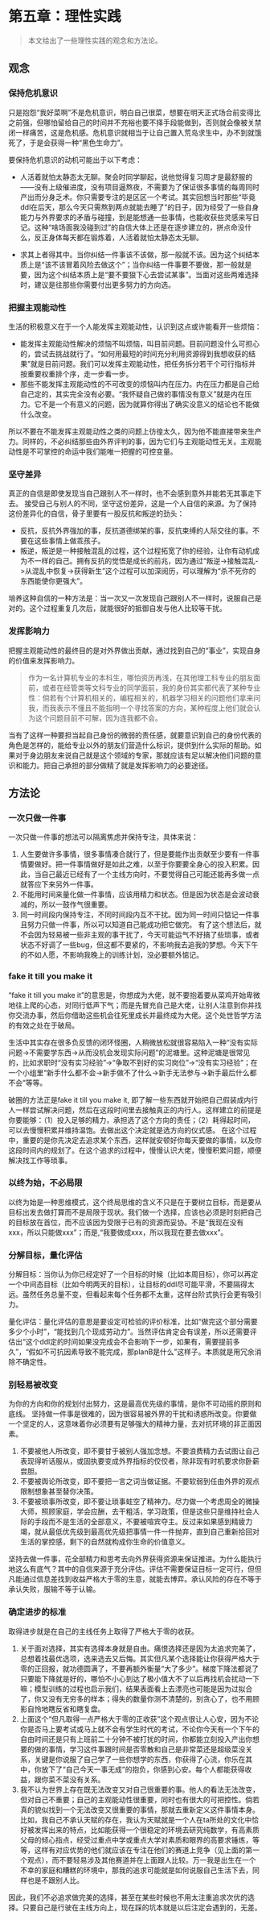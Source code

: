 # 第五章：理性实践

> 本文给出了一些理性实践的观念和方法论。

## 观念


### 保持危机意识
只是抱怨“我好菜啊”不是危机意识，明白自己很菜，想要在明天正式场合前变得比之前强，但哪怕留给自己的时间并不充裕也要不择手段能做到，否则就会像被关禁闭一样痛苦，这是危机感。危机意识就相当于让自己置入荒岛求生中，办不到就饿死了，于是会获得一种“黑色生命力”。

要保持危机意识的动机可能出于以下考虑：
- 人活着就怕太静态太无聊。聚会时同学聊起，说他觉得复习周才是最舒服的——没有上级催进度，没有项目逼熬夜，不需要为了保证很多事情的每周同时产出而分身乏术。你只需要专注的是区区一个考试。其实回想当时那些“毕竟ddl在后天，那么今天只需熬到两点就能去睡了”的日子，因为经受了一些自身能力与外界要求的矛盾与碰撞，到是能想通一些事情，也能收获些灵感来写日记。这种“啥场面我没碰到过”的自信大体上还是在逐步建立的，拼点命没什么，反正身体每天都在锻炼着，人活着就怕太静态太无聊。

- 求其上者得其中。当你纠结一件事该不该做，那一般就不该。因为这个纠结本质上是“该不该冒着风险去做这个”；当你纠结一件事要不要做，那一般就是要，因为这个纠结本质上是“要不要狠下心去尝试某事”。当面对这些两难选择时，建议是往那些你需要付出更多努力的方向选。

### 把握主观能动性
生活的积极意义在于一个人能发挥主观能动性，认识到这点或许能看开一些烦恼：
- 能发挥主观能动性解决的烦恼不叫烦恼，叫目前问题。目前问题没什么可担心的，尝试去挑战就行了。“如何用最短的时间充分利用资源得到我想收获的结果”就是目前问题。我们可以发挥主观能动性，把任务拆分若干个可行指标并按重要权重排个序，走一步看一步。
- 那些不能发挥主观能动性的不可改变的烦恼叫内在压力。内在压力都是自己给自己定的，其实完全没有必要。“我怀疑自己做的事情没有意义”就是内在压力。它不是一个有意义的问题，因为就算你得出了确实没意义的结论也不能做什么改变。

所以不要在不能发挥主观能动性之类的问题上彷徨太久，因为他不能直接带来生产力。同样的，不必纠结那些由外界评判的事，因为它们与主观能动性无关。主观能动性是不可掌控的命运中我们能唯一把握的可控变量。

### 坚守差异
真正的自信是即使发现当自己跟别人不一样时，也不会感到意外并能若无其事走下去。
接受自己与别人的不同，坚守这份差异，这是一个人自信的来源。为了保持这份差异化的自信，骨子里要有一股反抗和叛逆的劲头：
- 反抗，反抗外界强加的事，反抗道德绑架的事，反抗束缚的人际交往的事。不要在这些事情上做乖孩子。
- 叛逆，叛逆是一种接触混乱的过程，这个过程拓宽了你的经验，让你有动机成为不一样的自己。拥有反抗的觉悟是成长的前兆，因为通过“叛逆->接触混乱->从混乱中恢复->获得新生”这个过程可以加深阅历，可以理解为“杀不死你的东西能使你更强大”。

培养这种自信的一种方法是：当一次又一次发现自己跟别人不一样时，说服自己是对的。这个过程重复几次后，就能很好的抵御自发与他人比较等干扰。

### 发挥影响力
把握主观能动性的最终目的是对外界做出贡献，通过找到自己的“事业”，实现自身的价值来发挥影响力。
> 作为一名计算机专业的本科生，哪怕资历再浅，在其他理工科专业的朋友面前，或者在经管类等文科专业的同学面前，我的身份其实都代表了某种专业性：倘若有个计算机相关的，编程相关的，机器学习相关的问题他们拿来问我，而我表示不懂且不能指明一个寻找答案的方向，某种程度上他们就会认为这个问题目前不可解，因为连我都不会。

当有了这样一种要担当起自己身份的微弱的责任感，就要意识到自己的身份代表的角色是怎样的，能给专业以外的朋友们营造什么标识，提供到什么实际的帮助。如果对于身边朋友来说自己就是这个领域的专家，那就应该有足以解决他们问题的意识和能力。把自己承担的部分做精了就是发挥影响力的必要途径。

## 方法论

### 一次只做一件事
一次只做一件事的想法可以隔离焦虑并保持专注，具体来说：
1. 人生要做许多事情，很多事情凑合就行了，但是要能作出贡献至少要有一件事情要做好。把一件事情做好是如此之难，以至于你要要全身心的投入积累。因此，当自己最近已经有了一个主线方向时，不要觉得自己可能还能再多做一点就答应下来另外一件事。
2. 不能用时间来量化做一件事情，应该用精力和状态。但是因为状态是会波动衰减的，所以一鼓作气很重要。
3. 同一时间段内保持专注，不同时间段内互不干扰。因为同一时间只惦记一件事且努力只做一件事，所以可以知道自己能成功把它做完。 有了这个想法后，就不会因为轻易被一些非主观的事干扰了，今天可能运气不好搞了些琐事，或者状态不好调了一些bug，但这都不要紧的，不影响我去追我的梦想。今天下午的不如人愿，不影响我晚上的训练计划，没必要额外惦记。

### fake it till you make it
“fake it till you make it”的意思是，你想成为大佬，就不要抱着要从菜鸡开始卑微地往上爬的心态，对同行低声下气；而是先冒充自己是大佬，让别人注意到你并找你交流办事，然后你借助这些机会往死里成长并最终成为大佬。这个处世哲学方法的有效之处在于破局。

生活中其实存在很多负反馈的闭环怪圈，人稍微放松就很容易陷入一种“没有实际问题->不需要学东西->从而没机会发现实际问题”的泥塘里。这种泥塘是很常见的，比如求职时“没有实习经验”->“争取不到好的实习岗位”->“没有实习经验”；在一个小组里“新手什么都不会->新手做不了什么->新手无法参与->新手最后什么都不会”等等。

破圈的方法正是fake it till you make it, 即了解一些东西就开始把自己假装成内行人一样尝试解决问题，然后在这段时间里去接触真正的内行人。这样建立的前提是你要能够：（1）投入足够的精力，承担选了这个方向的责任；（2）耗得起时间，可以去慢慢积累并维持温饱。去做出这个决定就是选方向的仪式感。
在这个过程中，重要的是你先决定去追求某个东西，这样就安顿好你每天要做的事情，以及你这段时间内的规划了。在这个追求的过程中，慢慢认识大佬，慢慢积累问题，顺便解决找工作等琐事。

### 以终为始，不必局限
以终为始是一种思维模式，这个终局思维的含义不只是在于要树立目标，而是要从目标出发去做打算而不是局限于现状。我们做一个选择，应该也必须是时刻把自己的目标放在首位，而不应该因为受限于已有的资源而妥协。不是“我现在没有xxx，所以只能做xxx”；而是,“我要做成xxx，所以我现在要去做xxx”。

### 分解目标，量化评估
分解目标：当你认为你已经定好了一个目标的时候（比如本周目标），你可以再定一个中间态目标（比如今明两天的目标），让目标的ddl尽可能平滑，不要隔得太远。虽然任务总量不变，但看起来每个任务都不太重，这样台阶式执行会更有吸引力。

量化评估：量化评估的意思是要设定可检验的评价标准，比如“做完这个部分需要多少个小时”，“能找到几个现成劳动力”。当然评估肯定会有误差，所以还需要评估出“这个ddl定的时间如果没完成会不会影响下一步，如果有，需要提前多久”，“假如不可抗因素导致不能完成，那planB是什么”这样子。本质就是用冗余消除不确定性。 

### 别轻易被改变
为你的方向和你的规划付出努力，这是最高优先级的事情，是你不可动摇的原则和底线。
坚持做一件事是很难的，因为很容易被外界的干扰和诱惑所改变。你要做一个坚定的人，这意味着你必须要有足够强大的精神力量，去对抗环境的非正面因素。
1. 不要被他人所改变，即不要甘于被别人强加念想。不要浪费精力去试图让自己表现得听话服从，或固执要变成外界指标的佼佼者，除非现有时机要求你卧薪尝胆。
2. 不要被舆论所改变，即不要把一言之词当做证据。不要软弱到任由外界的观点限制想象甚至替你决策。
3. 不要被琐事所改变，即不要让琐事蛀空了精神力。尽力做一个考虑周全的微操大师，照顾家庭，学会应酬，去干粗活，学习政策，但是这些只是维持社会人际的手段而不是生活的全部意义，不要被喧宾夺主。反过来如果感到精疲力竭，就从最低优先级到最高优先级把事情一件一件抛弃，直到自己重新拾回对生活的掌控感，剩下的自然就构成你生命的价值意义。

坚持去做一件事，花全部精力和思考去向外界获得资源来保证推进。为什么能执行地这么有底气？其中的自信来源于充分评估。评估不需要保证目标一定可行，但但凡能通过信息差找到收益严格大于零的生意，就能去博弈。承认风险的存在不等于承认失败，服输不等于认输。

### 确定进步的标准
取得进步就是在自己的主线任务上取得了严格大于零的收获。
1.  关于面对选择，其实有选择本身就是自由。痛恨选择还是因为太追求完美了，总想着找最优选项，选来选去又后悔。其实但凡某个选择能让你获得严格大于零的正回报，就功德圆满了，不要再额外衡量“大了多少”。梯度下降法都说了只要能下降就是好的，哪怕不小心到达了极小值大不了以后再找机会扰动一下嘛；模型训练的过程也启示我们，结果表面看上去漂亮也可能是因为过拟合了，你又没有无穷多的样本；得失的数量你测不清楚的，别贪心了，也不用顾影自怜地瞎反省和瞎复盘。 
2.  上面这个“但凡取得一点严格大于零的正收获”这个观点很让人心安，因为不论你是否马上要考试或马上就不会有学生时代的考试，不论你今天有一个下午的自由时间还是只有上班前二十分钟不被打扰的时间，你都能立刻投入产出你想要的做的事情，学习这件事跟时间是否零散和自己是非常菜还是超级菜没关系，关键是你说服了自己学了一些你想学的东西，你获得了心流，你乐在其中，你放下了“自己今天一事无成”的抱负，你感到心安。每个人都能获得收益，跟你菜不菜没有关系。 
3.  我不认为世界上存在既无法改变又对自己很重要的事。他人的看法无法改变，但对自己不重要；自己的主观能动性很重要，同时也有很大的可把控性。倘若真的貌似找到一个无法改变又很重要的事情，那就去重新定义这件事情本身。比如，我自己不承认天赋的存在，我认为天赋就是一个人在ta所处的文化中恰好被发挥出来的特点，比如能获得一个很稳定的环境去研究纯数学，有高素质父母的倾心指点，经受过重点中学或重点大学对素质和眼界的高要求锤炼，等等，这样有对应优势的他们就应该在专注在他们的赛道上竞争（见上面的第一个观点），而不要轻易涉及其他赛道并在上面跟人比较。万一我是出生在一个不幸的家庭和糟糕的环境中，那我的追求可能就是如何说服自己生活下去，同样也是不跟别人比。 

因此，我们不必追求做完美的选择，甚至在某些时候也不用太注重追求次优的选择。只要自己是行驶在主线方向上，现在踩的坑本就是以后注定会遇到的，无差。